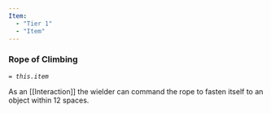 ```yaml
---
Item:
  - "Tier 1"
  - "Item"
---
```

### Rope of Climbing
_`= this.item`_ 

As an [[Interaction]] the wielder can command the rope to fasten itself to an object within 12 spaces.